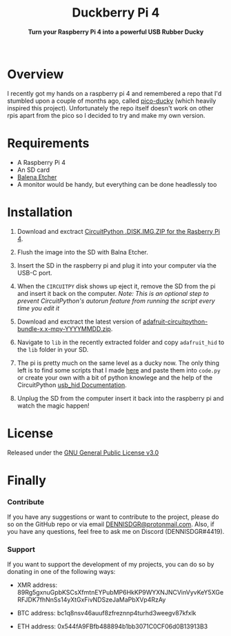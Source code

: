 <h1 align="center">Duckberry Pi 4</h1>

<div align="center">
  <strong>Turn your Raspberry Pi 4 into a powerful USB Rubber Ducky</strong>
</div>

<br />
<br />

# Overview
I recently got my hands on a raspberry pi 4 and remembered a repo that I'd stumbled upon a couple of months ago, called [pico-ducky](https://github.com/dbisu/pico-ducky) (which heavily inspired this project). Unfortunately the repo itself doesn't work on other rpis apart from the pico so I decided to try and make my own version.

# Requirements
* A Raspberry Pi 4
* An SD card
* [Balena Etcher](https://www.balena.io/etcher/)
* A monitor would be handy, but everything can be done headlessly too

# Installation

1. Download and exctract [CircuitPython .DISK.IMG.ZIP for the Rasberry Pi 4](https://circuitpython.org/board/raspberrypi_pi4b/).

2. Flush the image into the SD with Balna Etcher.

3. Insert the SD in the raspberry pi and plug it into your computer via the USB-C port.

4. When the `CIRCUITPY` disk shows up eject it, remove the SD from the pi and insert it back on the computer. *Note: This is an optional step to prevent CircuitPython's autorun feature from running the script every time you edit it*

5. Download and exctract the latest version of [adafruit-circuitpython-bundle-x.x-mpy-YYYYMMDD.zip](https://github.com/adafruit/Adafruit_CircuitPython_Bundle/releases/tag/20220827).

6. Navigate to `lib` in the recently extracted folder and copy `adafruit_hid` to the `lib` folder in your SD.

7. The pi is pretty much on the same level as a ducky now. The only thing left is to find some scripts that I made [here](https://github.com/DENNISDGR/Duckberry-Pi-4/wiki) and paste them into `code.py` or create your own with a bit of python knowlege and the help of the CircuitPython [usb_hid Documentation](https://docs.circuitpython.org/projects/hid/en/latest/).

8. Unplug the SD from the computer insert it back into the raspberry pi and watch the magic happen!

# License
Released under the [GNU General Public License v3.0](https://www.gnu.org/licenses/gpl-3.0.en.html)

# Finally
### Contribute
If you have any suggestions or want to contribute to the project, please do so on the GitHub repo or via email DENNISDGR@protonmail.com.
Also, if you have any questions, feel free to ask me on Discord (DENNISDGR#4419).

### Support
If you want to support the development of my projects, you can do so by donating in one of the following ways:

* XMR address: 89Rg5gxnuGpbKSCsXfmtnEYPubMP6HkKP9WYXNJNCVinVyvKeY5XGeRFJDK7fhNnSs14yXtGxFivNDSzeJaMaPbXVp4RzAy

* BTC address: bc1q8nsv46auuf8zfreznnp4turhd3weegv87kfxlk

* ETH address: 0x544fA9FBfb488894b1bb3071C0CF06d0B13913B3
